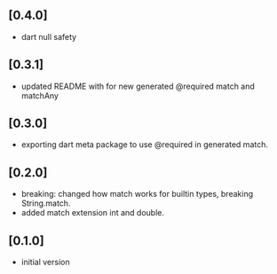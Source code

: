 ## [0.4.0]
- dart null safety

## [0.3.1]
- updated README with for new generated @required match and matchAny

## [0.3.0]
- exporting dart meta package to use @required in generated match.

## [0.2.0]

- breaking: changed how match works for builtin types, breaking String.match.
- added match extension int and double.

## [0.1.0]

- initial version

